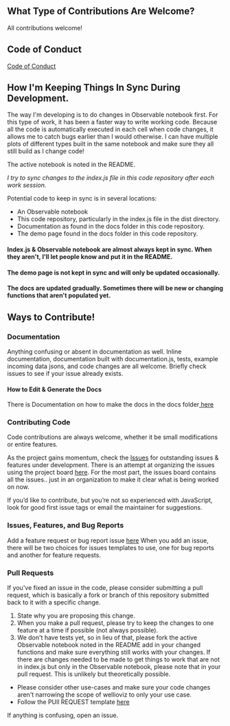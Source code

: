 

## What Type of Contributions Are Welcome?
All contributions welcome! 

## Code of Conduct
<a href="CODE_OF_CONDUCT.md">Code of Conduct</a>

## How I'm Keeping Things In Sync During Development.
The way I'm developing is to do changes in Observable notebook first. For this type of work, it has been a faster way to write working code. Because all the code is automatically executed in each cell when code changes, it allows me to catch bugs earlier than I would otherwise. I can have multiple plots of different types built in the same notebook and make sure they all still build as I change code! 

The active notebook is noted in the README. 

<i>I try to sync changes to the index.js file in this code repository after each work session.</i> 

Potential code to keep in sync is in several locations: 
- An Observable notebook
- This code repository, particularly in the index.js file in the dist directory. 
- Documentation as found in the docs folder in this code repository.
- The demo page found in the docs folder in this code repository.

#### Index.js & Observable notebook are almost always kept in sync. When they aren't, I'll let people know and put it in the README.
#### The demo page is not kept in sync and will only be updated occasionally. 
#### The docs are updated gradually. Sometimes there will be new or changing functions that aren't populated yet.



## Ways to Contribute!

### Documentation
Anything confusing or absent in documentation as well. Inline documentation, documentation built with documentation.js, tests, example incoming data jsons, and code changes are all welcome. Briefly check issues to see if your issue already exists.

#### How to Edit & Generate the Docs
There is Documentation on how to make the docs in the docs folder<a href="https://github.com/JustinGOSSES/wellioviz/blob/master/docs/MakingDocs.md"> here</a>

### Contributing Code
Code contributions are always welcome, whether it be small modifications or entire features. 

As the project gains momentum, check the <a href="https://github.com/JustinGOSSES/wellioviz/issues">Issues</a> for outstanding issues & features under development. There is an attempt at organizing the issues using the project board <a href="https://github.com/JustinGOSSES/wellioviz/projects/1">here</a>. For the most part, the issues board contains all the issues.. just in an organization to make it clear what is being worked on now.

If you’d like to contribute, but you’re not so experienced with JavaScript, look for good first issue tags or email the maintainer for suggestions.

### Issues, Features, and Bug Reports

Add a feature request or bug report issue <a href="https://github.com/JustinGOSSES/wellioviz/issues/new/choose">here</a> When you add an issue, there will be two choices for issues templates to use, one for bug reports and another for feature requests.

### Pull Requests
If you've fixed an issue in the code, please consider submitting a pull request, which is basically a fork or branch of this repository submitted back to it with a specific change. 
1. State why you are proposing this change. 
2. When you make a pull request, please try to keep the changes to one feature at a time if possible (not always possible). 
3. We don't have tests yet, so in lieu of that, please fork the active Observable notebook noted in the README add in your changed functions and make sure everything still works with your changes. If there are changes needed to be made to get things to work that are not in index.js but only in the Observable notebook, please note that in your pull request. This is unlikely but theoretically possible.
- Please consider other use-cases and make sure your code changes aren't narrowing the scope of wellioviz to only your use case.
- Follow the PUll REQUEST template <a href="https://github.com/JustinGOSSES/wellioviz/blob/master/.github/pull_request_template.md">here</a>

If anything is confusing, open an issue.
